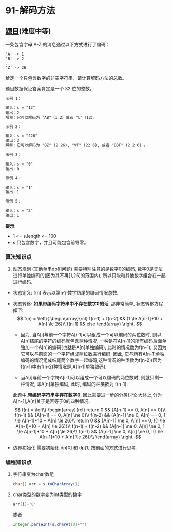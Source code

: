 # 91-解码方法

## [题目](https://leetcode-cn.com/problems/decode-ways/)(难度中等)

一条包含字母 A-Z 的消息通过以下方式进行了编码：
~~~
'A' -> 1
'B' -> 2
...
'Z' -> 26
~~~

给定一个只包含数字的非空字符串，请计算解码方法的总数。

题目数据保证答案肯定是一个 32 位的整数。

~~~markdown
示例 1：

输入：s = "12"
输出：2
解释：它可以解码为 "AB"（1 2）或者 "L"（12）。

示例 2：

输入：s = "226"
输出：3
解释：它可以解码为 "BZ" (2 26), "VF" (22 6), 或者 "BBF" (2 2 6) 。

示例 3：

输入：s = "0"
输出：0

示例 4：

输入：s = "1"
输出：1

示例 5：

输入：s = "2"
输出：1
~~~

**提示**:
- 1 <= s.length <= 100
- s 只包含数字，并且可能包含前导零。

### 算法知识点 
1. 动态规划 (其他单串dp[i]问题)
需要特别注意的是数字0的编码, 数字0是无法进行单独编码的(因为其不再[1,26]的范围内), 所以只能和其他数字组合在一起进行编码. 

- 状态定义: f(n) 表示以第n个数字结尾的编码情况总数.

- 状态转移: 
    **如果带编码字符串中不存在数字0的话**, 那非常简单, 状态转移方程如下:
    $$
    f(n) = \left\{
        \begin{array}{rcl}
        f(n-1) + f(n-2) &&  {1 \le A[n-1]*10 + A[n] \le 26}\\
        f(n-1) && else
        \end{array}
    \right. 
    $$
    - 因为, 当A[i]与前一个字符A[i-1]可以组成一个可以编码的两位数时, 则以A[n]结尾的字符的编码就包含两种情况, 一种是在A[n-1]的所有编码后面单独加一个A[n]的编码(也就是A[n]单独编码), 此时的情况数为f(n-1); 又因为它可以与前面的一个字符组成两位数进行编码, 因此, 它与所有A[n-1]单独编码的情况组成结尾两个数字一起编码,这种情况的种类数为f(n-2)(因为f(n-1)中有f(n-2)种情况是,A[n-1]单独编码).

    - 当A[i]与前一个字符A[i-1]可以组成一个可以编码的两位数时, 则就只剩一种情况, 即A[n]单独编码, 此时, 编码的种类数为 f(n-1).

    此题中,**带编码字符串中存在数字0**, 因此需要进一步的分类讨论
    大体上,分为 A[n-1],A[n]关于是否等于0的四种情况.
    $$
    f(n) = \left\{
        \begin{array}{rcl}
        return 0 && {A[n-1] == 0, A[n] == 0}\\
        f(n-1) && {A[n-1] == 0, A[n] \ne 0}\\
        f(n-2) && {A[n-1] \ne 0, A[n] == 0, 1 \le A[n-1]*10 + A[n] \le 26}\\
        return 0 && {A[n-1] \ne 0, A[n] == 0, !(1 \le A[n-1]*10 + A[n] \le 26)}\\
        f(n-1) + f(n-2) && {A[n-1] \ne 0, A[n] \ne 0, 1 \le A[n-1]*10 + A[n] \le 26}\\
        f(n-1) && {A[n-1] \ne 0, A[n] \ne 0, !(1 \le A[n-1]*10 + A[n] \le 26)}\\
        \end{array}
    \right. 
    $$

- 边界初始化 
需要初始化 dp[0] 和 dp[1] 按前面的方式进行思考.
    
### 编程知识点
1. 字符串变为char数组

    ~~~ Java
    char[] arr = s.toCharArray();
    ~~~

2. char类型的数字变为int类型的数字

    ~~~ Java
    arr[i]-'0'
    ~~~
    或者
    ~~~ Java 
    Integer.parseInt(s.charAt(0)+"")
    ~~~